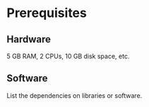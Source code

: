 # Prerequisites

## Hardware

5 GB RAM, 2 CPUs, 10 GB disk space, etc.

## Software

List the dependencies on libraries or software.
